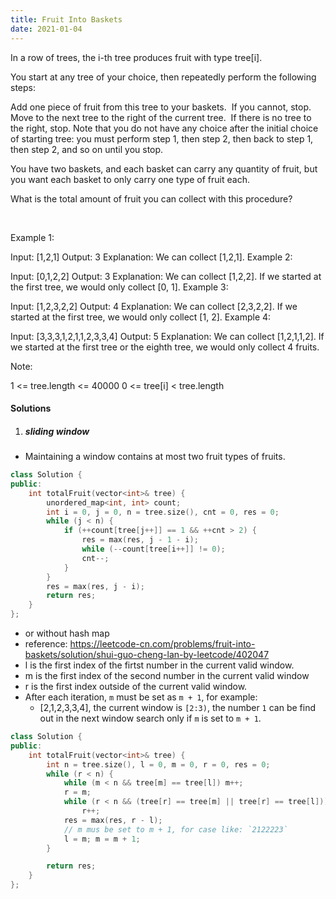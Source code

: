 ```yaml
---
title: Fruit Into Baskets
date: 2021-01-04
---
```

In a row of trees, the i-th tree produces fruit with type tree[i].

You start at any tree of your choice, then repeatedly perform the following steps:

Add one piece of fruit from this tree to your baskets.  If you cannot, stop.
Move to the next tree to the right of the current tree.  If there is no tree to the right, stop.
Note that you do not have any choice after the initial choice of starting tree: you must perform step 1, then step 2, then back to step 1, then step 2, and so on until you stop.

You have two baskets, and each basket can carry any quantity of fruit, but you want each basket to only carry one type of fruit each.

What is the total amount of fruit you can collect with this procedure?

 

Example 1:

Input: [1,2,1]
Output: 3
Explanation: We can collect [1,2,1].
Example 2:

Input: [0,1,2,2]
Output: 3
Explanation: We can collect [1,2,2].
If we started at the first tree, we would only collect [0, 1].
Example 3:

Input: [1,2,3,2,2]
Output: 4
Explanation: We can collect [2,3,2,2].
If we started at the first tree, we would only collect [1, 2].
Example 4:

Input: [3,3,3,1,2,1,1,2,3,3,4]
Output: 5
Explanation: We can collect [1,2,1,1,2].
If we started at the first tree or the eighth tree, we would only collect 4 fruits.
 

Note:

1 <= tree.length <= 40000
0 <= tree[i] < tree.length

#### Solutions

1. ##### sliding window

- Maintaining a window contains at most two fruit types of fruits.

```cpp
class Solution {
public:
    int totalFruit(vector<int>& tree) {
        unordered_map<int, int> count;
        int i = 0, j = 0, n = tree.size(), cnt = 0, res = 0;
        while (j < n) {
            if (++count[tree[j++]] == 1 && ++cnt > 2) {
                res = max(res, j - 1 - i);
                while (--count[tree[i++]] != 0);
                cnt--;
            }
        }
        res = max(res, j - i);
        return res;
    }
};
```

- or without hash map
- reference: https://leetcode-cn.com/problems/fruit-into-baskets/solution/shui-guo-cheng-lan-by-leetcode/402047
- l is the first index of the firtst number in the current valid window.
- m is the first index of the second number in the current valid window
- r is the first index outside of the current valid window.
- After each iteration, `m` must be set as `m + 1`, for example:
    - [2,1,2,3,3,4], the current window is `[2:3)`, the number `1` can be find out in the next window search only if `m` is set to `m + 1`.

```cpp
class Solution {
public:
    int totalFruit(vector<int>& tree) {
        int n = tree.size(), l = 0, m = 0, r = 0, res = 0;
        while (r < n) {
            while (m < n && tree[m] == tree[l]) m++;
            r = m;
            while (r < n && (tree[r] == tree[m] || tree[r] == tree[l]))
                r++;
            res = max(res, r - l);
            // m mus be set to m + 1, for case like: `2122223`
            l = m; m = m + 1;
        }

        return res;
    }
};
```
